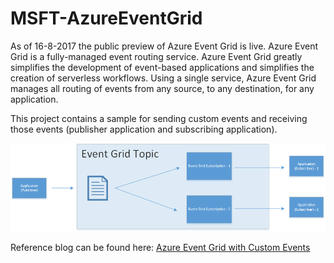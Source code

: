 # MSFT-AzureEventGrid
As of 16-8-2017 the public preview of Azure Event Grid is live. Azure Event Grid is a fully-managed event routing service. Azure Event Grid greatly simplifies the development of event-based applications and simplifies the creation of serverless workflows. Using a single service, Azure Event Grid manages all routing of events from any source, to any destination, for any application.

This project contains a sample for sending custom events and receiving those events (publisher application and subscribing application).

![alt text](documentation/images/AzureEventGrid.png "Azure Event Grid")


Reference blog can be found here:
[Azure Event Grid with Custom Events](https://msftplayground.com/2017/08/azure-event-grid-custom-events/)

